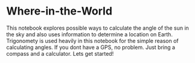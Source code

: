 # Where-in-the-World

This notebook explores possible ways to calculate the angle of the sun in the sky and also uses information to determine a location on Earth. 
Trigonomety is used heavily in this notebook for the simple reason of calculating angles. If you dont have a GPS, no problem. Just bring a compass and a calculator. 
Lets get started!
